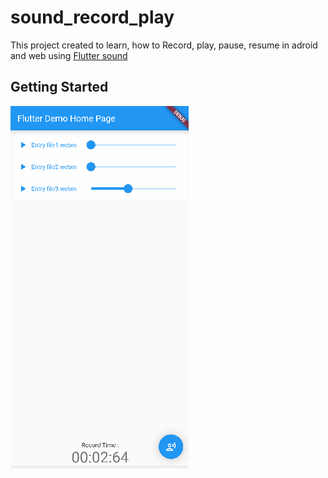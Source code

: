 # sound_record_play

This project created to learn,  how to Record, play, pause, resume in adroid and web using [Flutter sound](https://github.com/Canardoux/flutter_sound)


## Getting Started

![Example](example.png)
